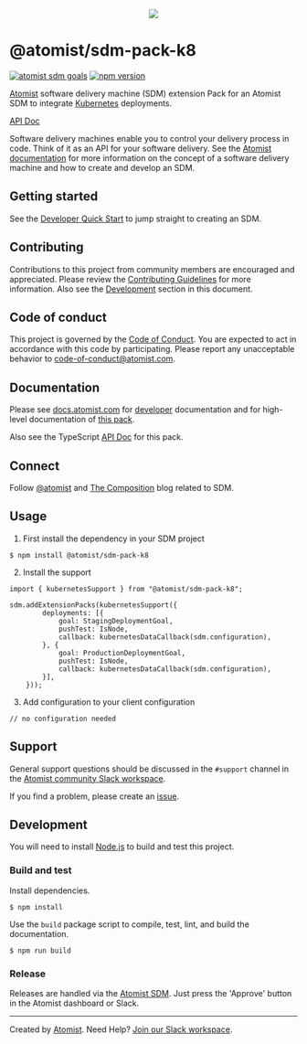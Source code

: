 <p align="center">
  <img src="https://images.atomist.com/sdm/SDM-Logo-Dark.png">
</p>

# @atomist/sdm-pack-k8

[![atomist sdm goals](http://badge.atomist.com/T29E48P34/atomist/sdm-pack-k8/36919e92-7d10-4e4c-87b7-a0fd58bca349)](https://app.atomist.com/workspace/T29E48P34)
[![npm version](https://img.shields.io/npm/v/@atomist/sdm-pack-k8.svg)](https://www.npmjs.com/package/@atomist/sdm-pack-k8)

[Atomist][atomist] software delivery machine (SDM) extension Pack for
an Atomist SDM to integrate [Kubernetes][kubernetes] deployments.

[API Doc][apidoc]

[kubernetes]: https://kubernetes.io (Kubernetes)

Software delivery machines enable you to control your delivery process
in code.  Think of it as an API for your software delivery.  See the
[Atomist documentation][atomist-doc] for more information on the
concept of a software delivery machine and how to create and develop
an SDM.

[atomist-doc]: https://docs.atomist.com/ (Atomist Documentation)

## Getting started

See the [Developer Quick Start][atomist-quick] to jump straight to
creating an SDM.

[atomist-quick]: https://docs.atomist.com/quick-start/ (Atomist - Developer Quick Start)

## Contributing

Contributions to this project from community members are encouraged
and appreciated. Please review the [Contributing
Guidelines](CONTRIBUTING.md) for more information. Also see the
[Development](#development) section in this document.

## Code of conduct

This project is governed by the [Code of
Conduct](CODE_OF_CONDUCT.md). You are expected to act in accordance
with this code by participating. Please report any unacceptable
behavior to code-of-conduct@atomist.com.

## Documentation

Please see [docs.atomist.com][atomist-doc] for
[developer][atomist-doc-sdm] documentation and for high-level documentation of [this pack][atomist-doc-k8-pack].

Also see the TypeScript [API Doc][apidoc] for this pack.

[atomist-doc-sdm]: https://docs.atomist.com/developer/sdm/ (Atomist Documentation - SDM Developer)
[atomist-doc-k8-pack]: https://docs.atomist.com/pack/k8s/ (Atomist K8s Pack Documentation)
[apidoc]: https://atomist.github.io/sdm-pack-k8s

## Connect

Follow [@atomist][atomist-twitter] and [The Composition][atomist-blog]
blog related to SDM.

[atomist-twitter]: https://twitter.com/atomist (Atomist on Twitter)
[atomist-blog]: https://the-composition.com/ (The Composition - The Official Atomist Blog)

## Usage

1. First install the dependency in your SDM project

```
$ npm install @atomist/sdm-pack-k8
```

2. Install the support

```
import { kubernetesSupport } from "@atomist/sdm-pack-k8";

sdm.addExtensionPacks(kubernetesSupport({
        deployments: [{
            goal: StagingDeploymentGoal,
            pushTest: IsNode,
            callback: kubernetesDataCallback(sdm.configuration),
        }, {
            goal: ProductionDeploymentGoal,
            pushTest: IsNode,
            callback: kubernetesDataCallback(sdm.configuration),
        }],
    }));
```

3. Add configuration to your client configuration

```
// no configuration needed
```

## Support

General support questions should be discussed in the `#support`
channel in the [Atomist community Slack workspace][slack].

If you find a problem, please create an [issue][].

[issue]: https://github.com/atomist/sdm-pack-k8/issues

## Development

You will need to install [Node.js][node] to build and test this
project.

[node]: https://nodejs.org/ (Node.js)

### Build and test

Install dependencies.

```
$ npm install
```

Use the `build` package script to compile, test, lint, and build the
documentation.

```
$ npm run build
```

### Release

Releases are handled via the [Atomist SDM][atomist-sdm].  Just press
the 'Approve' button in the Atomist dashboard or Slack.

[atomist-sdm]: https://github.com/atomist/atomist-sdm (Atomist Software Delivery Machine)

---

Created by [Atomist][atomist].
Need Help?  [Join our Slack workspace][slack].

[atomist]: https://atomist.com/ (Atomist - How Teams Deliver Software)
[slack]: https://join.atomist.com/ (Atomist Community Slack)

